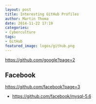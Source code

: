```yaml
---
layout: post
title: Interesting GitHub Profiles
author: Martin Thoma
date: 2014-11-22 17:19
categories:
- Cyberculture
tags:
- GitHub
featured_image: logos/github.png
---
```


https://github.com/google?page=2


## Facebook
https://github.com/facebook?page=3

* https://github.com/facebook/mysql-5.6